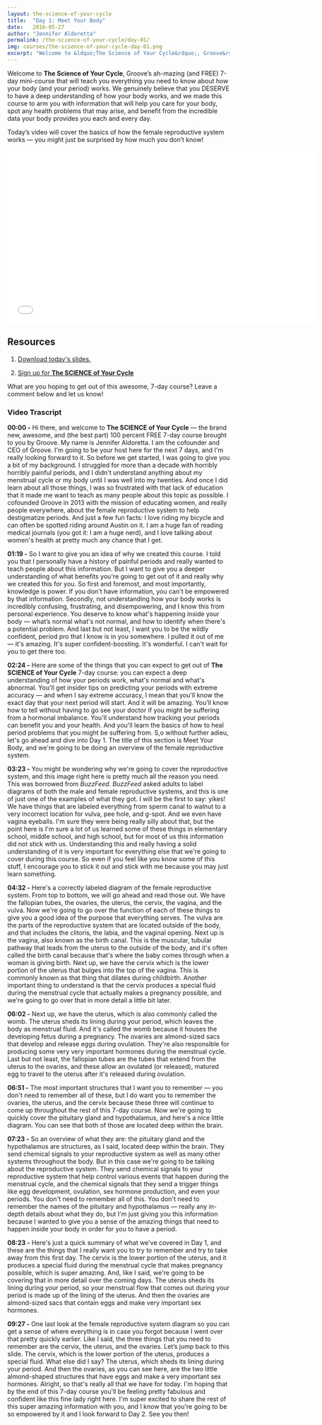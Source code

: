```yaml
---
layout: the-science-of-your-cycle
title:  "Day 1: Meet Your Body"
date:   2016-05-27
author: "Jennifer Aldoretta"
permalink: /the-science-of-your-cycle/day-01/
img: courses/the-science-of-your-cycle-day-01.png
excerpt: "Welcome to &ldquo;The Science of Your Cycle&rdquo;, Groove&rsquo;s ah-mazing (and FREE) 7-day course that will teach you everything you need to know about how your body (and your period) works. We genuinely believe that you DESERVE to have a deep understanding of how your body works, and we made this course to arm you with information that will help you care for your body, spot any health problems that may arise, and benefit from the incredible that data your body provides you each and every day."
---
```



Welcome to <strong>The Science of Your Cycle</strong>, Groove&rsquo;s ah-mazing (and FREE) 7-day mini-course that will teach you everything you need to know about how your body (and your period) works. We genuinely believe that you DESERVE to have a deep understanding of how your body works, and we made this course to arm you with information that will help you care for your body, spot any health problems that may arise, and benefit from the incredible data your body provides you each and every day.

Today&rsquo;s video will cover the basics of how the female reproductive system works &mdash; you might just be surprised by how much you don&rsquo;t know!

<div class="center" itemprop="video" itemscope="" itemtype="http://schema.org/VideoObject">
  <iframe class="video" width="700" height="394" src="//www.youtube.com/embed/tD8ykQQLZb8?rel=0&amp;showinfo=0" frameborder="0" allowfullscreen></iframe>
  <meta itemprop="name" content="Green Your Period: Menstrual Cup Show & Tell (DivaCup & Me Luna)" />
  <meta itemprop="description" content="The Green Your Period video series is all about why sustainable and eco-friendly period products are great for your health and the environment." />
</div>

## Resources ##

1. <p><a class="text-link" target="_blank" href="/download/The-Science-of-Your-Cycle-Day-01.pdf">Download today's slides.</a></p>
2. <p><a class="text-link" href="/start-here">Sign up for <strong>The SCIENCE of Your Cycle</strong></a></p>

What are you hoping to get out of this awesome, 7-day course? Leave a comment below and let us know!

### Video Trascript ###

<strong>00:00 -</strong> Hi there, and welcome to <strong>The SCIENCE of Your Cycle</strong> &mdash; the brand new, awesome, and (the best part) 100 percent FREE 7-day course brought to you by Groove. My name is Jennifer Aldoretta. I am the cofounder and CEO of Groove. I'm going to be your host here for the next 7 days, and I'm really looking forward to it. So before we get started, I was going to give you a bit of my background. I struggled for more than a decade with horribly horribly painful periods, and I didn't understand anything about my menstrual cycle or my body until I was well into my twenties. And once I did learn about all those things, I was so frustrated with that lack of education that it made me want to teach as many people about this topic as possible. I cofounded Groove in 2013 with the mission of educating women, and really people everywhere, about the female reproductive system to help destigmatize periods. And just a few fun facts: I love riding my bicycle and can often be spotted riding around Austin on it. I am a huge fan of reading medical journals (you got it: I am a huge nerd), and I love talking about women's health at pretty much any chance that I get. 

<strong>01:19 -</strong> So I want to give you an idea of why we created this course. I told you that I personally have a history of painful periods and really wanted to teach people about this information. But I want to give you a deeper understanding of what benefits you're going to get out of it and really why we created this for you. So first and foremost, and most importantly, knowledge is power. If you don't have information, you can't be empowered by that information. Secondly, not understanding how your body works is incredibly confusing, frustrating, and disempowering, and I know this from personal experience. You deserve to know what's happening inside your body — what’s normal what's not normal, and how to identify when there's a potential problem. And last but not least, I want you to be the wildly confident, period pro that I know is in you somewhere. I pulled it out of me — it's amazing. It's super confident-boosting. It's wonderful. I can't wait for you to get there too. 

<strong>02:24 -</strong> Here are some of the things that you can expect to get out of <strong>The SCIENCE of Your Cycle</strong> 7-day course: you can expect a deep understanding of how your periods work, what's normal and what's abnormal. You'll get insider tips on predicting your periods with extreme accuracy &mdash; and when I say extreme accuracy, I mean that you'll know the exact day that your next period will start. And it will be amazing. You’ll know how to tell without having to go see your doctor if you might be suffering from a hormonal imbalance. You'll understand how tracking your periods can benefit you and your health. And you'll learn the basics of how to heal period problems that you might be suffering from. S,o without further adieu, let's go ahead and dive into Day 1. The title of this section is Meet Your Body, and we're going to be doing an overview of the female reproductive system. 

<strong>03:23 -</strong> You might be wondering why we're going to cover the reproductive system, and this image right here is pretty much all the reason you need. This was borrowed from <em>BuzzFeed</em>. <em>BuzzFeed</em> asked adults to label diagrams of both the male and female reproductive systems, and this is one of just one of the examples of what they got. I will be the first to say: yikes! We have things that are labeled everything from sperm canal to walnut to a very incorrect location for vulva, pee hole, and g-spot. And we even have vagina eyeballs. I'm sure they were being really silly about that, but the point here is I'm sure a lot of us learned some of these things in elementary school, middle school, and high school, but for most of us this information did not stick with us. Understanding this and really having a solid understanding of it is very important for everything else that we're going to cover during this course. So even if you feel like you know some of this stuff, I encourage you to stick it out and stick with me because you may just learn something. 

<strong>04:32 -</strong> Here's a correctly labeled diagram of the female reproductive system. From top to bottom, we will go ahead and read those out. We have the fallopian tubes, the ovaries, the uterus, the cervix, the vagina, and the vulva. Now we're going to go over the function of each of these things to give you a good idea of the purpose that everything serves. The vulva are the parts of the reproductive system that are located outside of the body, and that includes the clitoris, the labia, and the vaginal opening. Next up is the vagina, also known as the birth canal. This is the muscular, tubular pathway that leads from the uterus to the outside of the body, and it's often called the birth canal because that's where the baby comes through when a woman is giving birth. Next up, we have the cervix which is the lower portion of the uterus that bulges into the top of the vagina. This is commonly known as that thing that dilates during childbirth. Another important thing to understand is that the cervix produces a special fluid during the menstrual cycle that actually makes a pregnancy possible, and we're going to go over that in more detail a little bit later. 

<strong>06:02 -</strong> Next up, we have the uterus, which is also commonly called the womb. The uterus sheds its lining during your period, which leaves the body as menstrual fluid. And it's called the womb because it houses the developing fetus during a pregnancy. The ovaries are almond-sized sacs that develop and release eggs during ovulation. They're also responsible for producing some very very important hormones during the menstrual cycle. Last but not least, the fallopian tubes are the tubes that extend from the uterus to the ovaries, and these allow an ovulated (or released), matured egg to travel to the uterus after it's released during ovulation. 

<strong>06:51 -</strong> The most important structures that I want you to remember &mdash; you don't need to remember all of these, but I do want you to remember the ovaries, the uterus, and the cervix because these three will continue to come up throughout the rest of this 7-day course. Now we're going to quickly cover the pituitary gland and hypothalamus, and here's a nice little diagram. You can see that both of those are located deep within the brain. 

<strong>07:23 -</strong> So an overview of what they are: the pituitary gland and the hypothalamus are structures, as I said, located deep within the brain. They send chemical signals to your reproductive system as well as many other systems throughout the body. But in this case we're going to be talking about the reproductive system. They send chemical signals to your reproductive system that help control various events that happen during the menstrual cycle, and the chemical signals that they send a trigger things like egg development, ovulation, sex hormone production, and even your periods. You don't need to remember all of this. You don't need to remember the names of the pituitary and hypothalamus — really any in-depth details about what they do, but I'm just giving you this information because I wanted to give you a sense of the amazing things that need to happen inside your body in order for you to have a period. 

<strong>08:23 -</strong> Here's just a quick summary of what we've covered in Day 1, and these are the things that I really want you to try to remember and try to take away from this first day. The cervix is the lower portion of the uterus, and it produces a special fluid during the menstrual cycle that makes pregnancy possible, which is super amazing. And, like I said, we're going to be covering that in more detail over the coming days. The uterus sheds its lining during your period, so your menstrual flow that comes out during your period is made up of the lining of the uterus. And then the ovaries are almond-sized sacs that contain eggs and make very important sex hormones. 

<strong>09:27 -</strong> One last look at the female reproductive system diagram so you can get a sense of where everything is in case you forgot because I went over that pretty quickly earlier. Like I said, the three things that you need to remember are the cervix, the uterus, and the ovaries. Let’s jump back to this slide. The cervix, which is the lower portion of the uterus, produces a special fluid. What else did I say? The uterus, which sheds its lining during your period. And then the ovaries, as you can see here, are the two little almond-shaped structures that have eggs and make a very important sex hormones. Alright, so that's really all that we have for today. I'm hoping that by the end of this 7-day course you'll be feeling pretty fabulous and confident like this fine lady right here. I'm super excited to share the rest of this super amazing information with you, and I know that you're going to be so empowered by it and I look forward to Day 2. See you then! 